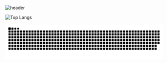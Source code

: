 <!--capsule-render(https://github.com/kyechan99/capsule-render-->
![header](https://capsule-render.vercel.app/api?type=waving&height=250&color=gradient&text=Sunwoo%20Hwang&reversal=false&fontAlign=50&fontAlignY=40&animation=blink&descAlign=50&desc=Speaking%20Potato&descSize=15)

<!-- generate-snake-game-from-github-contribution-grid -->
![Top Langs](https://github-readme-stats.vercel.app/api/top-langs/?username=EraMorgett4&layout=compact)


<picture align = center>
  <source media="(prefers-color-scheme: dark)" srcset="https://raw.githubusercontent.com/platane/platane/output/github-contribution-grid-snake-dark.svg">
  <source media="(prefers-color-scheme: light)" srcset="https://raw.githubusercontent.com/platane/platane/output/github-contribution-grid-snake.svg">
  <img alt="github contribution grid snake animation" src="https://raw.githubusercontent.com/platane/platane/output/github-contribution-grid-snake.svg">
</picture>
<br>
